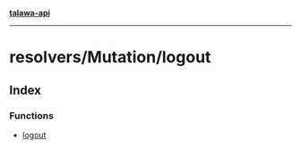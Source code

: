 [**talawa-api**](../../../README.md)

***

# resolvers/Mutation/logout

## Index

### Functions

- [logout](functions/logout.md)
